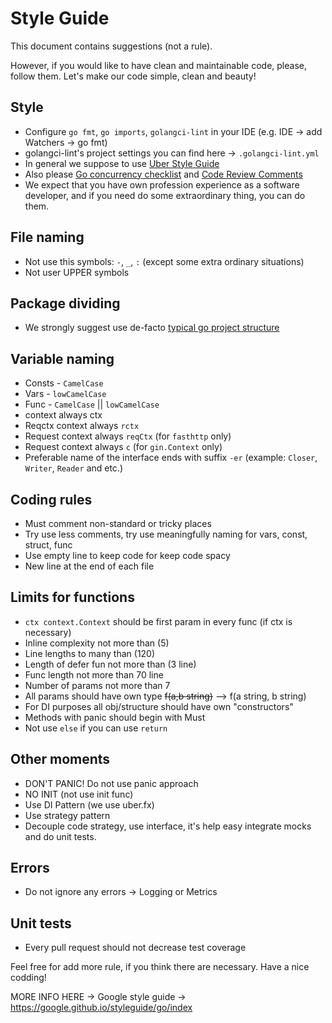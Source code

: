 # Style Guide

This document contains suggestions (not a rule). 

However, if you would like to have clean and maintainable code, please, follow them.
Let's make our code simple, clean and beauty!

## Style
* Configure `go fmt`, `go imports`, `golangci-lint` in your IDE (e.g. IDE -> add Watchers -> go fmt)
* golangci-lint's project settings  you can find here -> `.golangci-lint.yml`
* In general we suppose to use [Uber Style Guide](https://github.com/uber-go/guide/blob/master/style.md)
* Also please [Go concurrency checklist](https://github.com/golang/go/wiki/CodeReviewComments) and [Code Review Comments](https://github.com/code-review-checklists/go-concurrency)
* We expect that you have own profession experience as a software developer, and if you need do some extraordinary thing, you can do them. 

## File naming
* Not use this symbols: `-`, `_`, `:` (except some extra ordinary situations)
* Not user UPPER symbols

## Package dividing
* We strongly suggest use de-facto [typical go project structure](https://github.com/golang-standards/project-layout)

## Variable naming 
* Consts - `CamelCase`
* Vars - `lowCamelCase`
* Func - `CamelCase` || `lowCamelCase`
* context always ctx
* Reqctx context always `rctx` 
* Request context always `reqCtx` (for `fasthttp` only)
* Request context always `с` (for `gin.Context` only)
* Preferable name of the interface ends with suffix `-er`  (example: `Closer`, `Writer`, `Reader` and etc.)

## Coding rules
* Must comment non-standard or tricky places
* Try use less comments, try use meaningfully naming for vars, const, struct, func 
* Use empty line to keep code for keep code spacy
* New line at the end of each file

## Limits for functions
* `ctx context.Context` should be first param in every func (if ctx is necessary)
* Inline complexity not more than (5)
* Line lengths to many than (120)
* Length of defer fun not more than (3 line)
* Func length not more than 70 line
* Number of params not more than 7
* All params should have own type  ~~f(a,b string)~~ --> f(a string, b string)
* For DI purposes all obj/structure should have own "constructors"
* Methods with panic should begin with Must
* Not use `else` if you can use `return`

## Other moments
* DON'T PANIC! Do not use panic approach 
* NO INIT (not use init func)
* Use DI Pattern (we use uber.fx)
* Use strategy pattern 
* Decouple code strategy, use interface, it's help easy integrate mocks and do unit tests. 

## Errors
* Do not ignore any errors -> Logging or Metrics

## Unit tests
* Every pull request should not decrease test coverage

Feel free for add more rule, if you think there are necessary.
Have a nice codding!

MORE INFO HERE -> Google style guide -> https://google.github.io/styleguide/go/index
